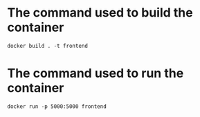 # The command used to build the container

```
docker build . -t frontend
```

# The command used to run the container

```
docker run -p 5000:5000 frontend
```